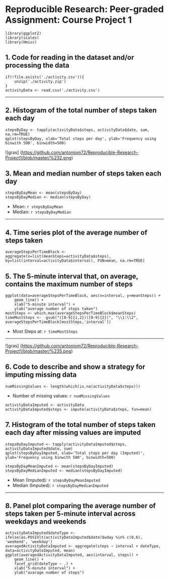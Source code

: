 # Reproducible Research: Peer-graded Assignment: Course Project 1

```{r, echo=FALSE, results='hide', warning=FALSE, message=FALSE}
library(ggplot2)
library(scales)
library(Hmisc)
```

## 1. Code for reading in the dataset and/or processing the data
```{r, results='markup', warning=TRUE, message=TRUE}
if(!file.exists('./activity.csv')){
    unzip('./activity.zip')
}
activityData <- read.csv('./activity.csv')
```

-----

## 2. Histogram of the total number of steps taken each day
```{r}
stepsByDay <- tapply(activityData$steps, activityData$date, sum, na.rm=TRUE)
qplot(stepsByDay, xlab='Total steps per day', ylab='Frequency using binwith 500', binwidth=500)
```
![gras] (https://github.com/antoniom72/Reproducible-Research-Project1/blob/master/%232.png)

## 3. Mean and median number of steps taken each day
```{r}
stepsByDayMean <- mean(stepsByDay)
stepsByDayMedian <- median(stepsByDay)
```
* Mean: `r stepsByDayMean`
* Median:  `r stepsByDayMedian`

-----

## 4. Time series plot of the average number of steps taken
```{r}
averageStepsPerTimeBlock <- aggregate(x=list(meanSteps=activityData$steps), by=list(interval=activityData$interval), FUN=mean, na.rm=TRUE)
```

## 5. The 5-minute interval that, on average, contains the maximum number of steps
```{r}
ggplot(data=averageStepsPerTimeBlock, aes(x=interval, y=meanSteps)) +
    geom_line() +
    xlab("5-minute interval") +
    ylab("average number of steps taken") 
mostSteps <- which.max(averageStepsPerTimeBlock$meanSteps)
timeMostSteps <-  gsub("([0-9]{1,2})([0-9]{2})", "\\1:\\2", averageStepsPerTimeBlock[mostSteps,'interval'])
```

* Most Steps at: `r timeMostSteps`

----

![gras] (https://github.com/antoniom72/Reproducible-Research-Project1/blob/master/%235.png)

## 6. Code to describe and show a strategy for imputing missing data



```{r}
numMissingValues <- length(which(is.na(activityData$steps)))
```

* Number of missing values: `r numMissingValues`

```{r}
activityDataImputed <- activityData
activityDataImputed$steps <- impute(activityData$steps, fun=mean)
```


## 7. Histogram of the total number of steps taken each day after missing values are imputed
```{r}
stepsByDayImputed <- tapply(activityDataImputed$steps, activityDataImputed$date, sum)
qplot(stepsByDayImputed, xlab='Total steps per day (Imputed)', ylab='Frequency using binwith 500', binwidth=500)
```

```{r}
stepsByDayMeanImputed <- mean(stepsByDayImputed)
stepsByDayMedianImputed <- median(stepsByDayImputed)
```
* Mean (Imputed): `r stepsByDayMeanImputed`
* Median (Imputed):  `r stepsByDayMedianImputed`

----

## 8. Panel plot comparing the average number of steps taken per 5-minute interval across weekdays and weekends

```{r}
activityDataImputed$dateType <-  ifelse(as.POSIXlt(activityDataImputed$date)$wday %in% c(0,6), 'weekend', 'weekday')
averagedActivityDataImputed <- aggregate(steps ~ interval + dateType, data=activityDataImputed, mean)
ggplot(averagedActivityDataImputed, aes(interval, steps)) + 
    geom_line() + 
    facet_grid(dateType ~ .) +
    xlab("5-minute interval") + 
    ylab("avarage number of steps")
```

